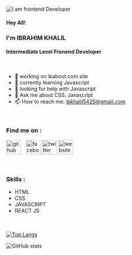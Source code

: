 ![I am frontend Developer](https://pbs.twimg.com/profile_banners/1021369588762566656/1638276899/1500x500)

#### Hey All!
### I'm IBRAHIM KHALIL
#### Intermediate Level Fronend Developer

  
              
<br>            
              
- 🔭 working on ikabout.com site 
- 🌱 currently learning Javascript 
- 🤔 looking for help with Javascript 
- 💬 Ask me about CSS, Javascript 
- 📫 How to reach me: ibkhalil5425@gmail.com 

<br>
    
<h3>Find me on : </h3>

[<img style="margin-right:10px" src='https://cdn.jsdelivr.net/npm/simple-icons@3.0.1/icons/github.svg' alt='github' height='40'>](https://github.com/ibraakhalil)   [<img src='https://cdn.jsdelivr.net/npm/simple-icons@3.0.1/icons/facebook.svg' alt='facebook' height='40'>](https://www.facebook.com/ibraa.khalil)    [<img src='https://cdn.jsdelivr.net/npm/simple-icons@3.0.1/icons/twitter.svg' alt='twitter' height='40'>](https://twitter.com/ibra_khalil5425)    [<img src='https://cdn.jsdelivr.net/npm/simple-icons@3.0.1/icons/icloud.svg' alt='website' height='40'>](ikabout.com)  

<div>
    <br>
  <h3>Skills : </h3>
  <ul>
    <li>HTML</li>
    <li>CSS</li>
    <li>JAVASCRIPT</li>
    <li>REACT JS</li>
  <br><br>
</div>








[![Top Langs](https://github-readme-stats.vercel.app/api/top-langs/?username=ibraakhalil)](https://github.com/anuraghazra/github-readme-stats)

![GitHub stats](https://github-readme-stats.vercel.app/api?username=ibraakhalil&show_icons=true)  


